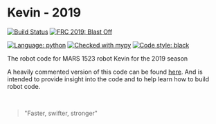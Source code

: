 # Kevin - 2019

[![Build Status](https://travis-ci.com/Mars1523/Kevin.svg?token=9wnZ4P5zqisSKzJ5PbWZ&branch=master)](https://travis-ci.org/Mars1523/Kevin)
[![FRC 2019: Blast Off](https://img.shields.io/badge/FRC-2019%20|%20Blast%20Off-black.svg)](https://www.firstinspires.org/robotics/frc/)

[![Language: python](https://img.shields.io/badge/Language-Python-3572a5.svg)](https://www.python.org/)
[![Checked with mypy](https://img.shields.io/badge/mypy-checked-2a6db2.svg)](http://mypy-lang.org/)
[![Code style: black](https://img.shields.io/badge/code%20style-black-000000.svg)](https://github.com/ambv/black)

The robot code for MARS 1523 robot Kevin for the 2019 season

A heavily commented version of this code can be found [here](https://github.com/Mars1523/Kevin/tree/doc).
And is intended to provide insight into the code and to help learn how to build
robot code.

<br>

> "Faster, swifter, stronger"
